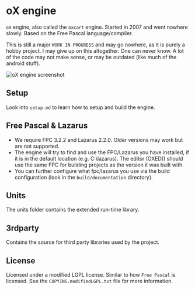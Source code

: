 # oX engine

`oX` engine, also called the `oxcart` engine. Started in 2007 and went nowhere slowly. Based on the Free Pascal language/compiler.

This is still a major `WORK IN PROGRESS` and may go nowhere, as it is purely a hobby project. I may give up on this altogether. One can never know. A lot of the code may not make sense, or may be outdated (like much of the android stuff).

![oX engine screenshot](documentation/screenshot.png "oX screenshot")

## Setup

Look into `setup.md` to learn how to setup and build the engine.

## Free Pascal & Lazarus

- We require FPC 3.2.2 and Lazarus 2.2.0. Older versions may work but are not supported.
- The engine will try to find and use the FPC/Lazarus you have installed, if it is in the default location (e.g. C:\lazarus). The editor (OXED)) should use the same FPC for building projects as the version it was built with.
- You can further configure what fpc/lazarus you use via the build configuration (look in the `build/documentation` directory).

## Units

The units folder contains the extended run-time library.

## 3rdparty

Contains the source for third party libraries used by the project.

## License

   Licensed under a modified LGPL license. Similar to how `Free Pascal` is licensed. See the `COPYING.modifiedLGPL.txt` file for more information.

